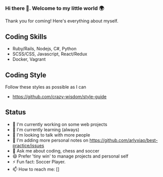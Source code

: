 ### Hi there 👋. Welcome to my little world 🌍

Thank you for coming! Here's everything about myself.

## Coding Skills
* Ruby/Rails, Nodejs, C#, Python
* SCSS/CSS, Javascript, React/Redux
* Docker, Vagrant

## Coding Style
Follow these styles as possible as I can
- https://github.com/crazy-wisdom/style-guide

## Status
- 🔭 I'm currently working on some web projects
- 🌱 I'm currently learning (always)
- 👯 I'm looking to talk with more people
- 🤔 I'm adding more personal notes on https://github.com/arlyxiao/best-practice/issues
- 💬 Ask me about coding, chess and soccer
- 😄 Prefer 'tiny win' to manage projects and personal self
- ⚡ Fun fact: Soccer Player.
- 📫 How to reach me: []

